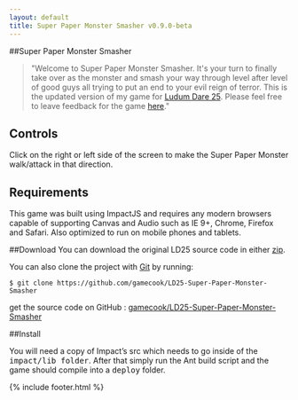 ```yaml
---
layout: default
title: Super Paper Monster Smasher v0.9.0-beta
---
```


<script src='game.min.js'></script>
<script type="text/javascript" src="js/TweenLite.min.js"></script>
<script type="text/javascript" src="js/EasePack.min.js"></script>

##Super Paper Monster Smasher

>"Welcome to Super Paper Monster Smasher. It's your turn to finally take over as the monster and smash your way through level after level of good guys all trying to put an end to your evil reign of terror. This is the updated version of my game for <A href="http://gamecook.com/games/ld25-super-paper-monster-smasher/" target="_blank">Ludum Dare 25</a>. Please feel free to leave feedback for the game <a target="_blank" href="https://plus.google.com/113373098067901951782/posts/JMjCmCwxBWX">here</a>."

<canvas id="canvas"></canvas>

<h2>Controls</h2>

<p>Click on the right or left side of the screen to make the Super Paper Monster walk/attack in that direction.</p>

<h2>Requirements</h2>

<p>This game was built using ImpactJS and requires any modern browsers capable of supporting Canvas and Audio such as IE 9+, Chrome, Firefox and Safari. Also optimized to run on mobile phones and tablets.</p>

##Download
You can download the original LD25 source code in either <a href="https://github.com/gamecook/LD25-Super-Paper-Monster-Smasher/archive/master.zip">zip</a>.

You can also clone the project with <a href="http://git-scm.com">Git</a> by running:

    $ git clone https://github.com/gamecook/LD25-Super-Paper-Monster-Smasher

get the source code on GitHub : <a href="https://github.com/gamecook/LD25-Super-Paper-Monster-Smasher">gamecook/LD25-Super-Paper-Monster-Smasher</a>

##Install

You will need a copy of Impact’s src which needs to go inside of the <tt>impact/lib folder</tt>. After that simply run the Ant build script and the game should compile into a <tt>deploy</tt> folder.


{% include footer.html %}
